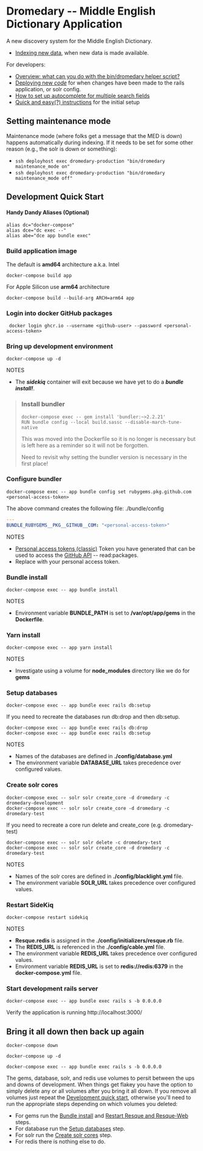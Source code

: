 # Dromedary -- Middle English Dictionary Application

A new discovery system for the Middle English Dictionary.

* [Indexing new data](docs/indexing.md), when new data is made available.

For developers:
* [Overview: what can you do with the bin/dromedary helper script?](docs/dromedary_executable.md)
* [Deploying new _code_](docs/deploying.md) for when changes have been made 
to the rails application, or solr config.
* [How to set up autocomplete for multiple search fields](docs/autocomplete_setup.md)
* [Quick and easy(?) instructions](docs/setting_up_dev_environment_on_unix_or_mac.md) for the initial setup

## Setting maintenance mode

Maintenance mode (where folks get a message that the MED is down) happens 
automatically during indexing. If it needs to be set for some other 
reason (e.g., the solr is down or something):

* `ssh deployhost exec dromedary-production "bin/dromedary maintenance_mode on"`
* `ssh deployhost exec dromedary-production "bin/dromedary maintenance_mode off"`


## Development Quick Start
#### Handy Dandy Aliases (Optional)
```shell
alias dc="docker-compose"
alias dce="dc exec --"
alias abe="dce app bundle exec"
```
### Build application image
The default is **amd64** architecture a.k.a. Intel
```shell
docker-compose build app
```
For Apple Silicon use **arm64** architecture
```shell
docker-compose build --build-arg ARCH=arm64 app
```
### Login into docker GitHub packages
```shell
 docker login ghcr.io --username <github-user> --password <personal-access-token>
```
### Bring up development environment
```shell
docker-compose up -d
```
NOTES
* The ***sidekiq*** container will exit because we have yet to do a ***bundle install!***.
> ### Install bundler
> ```shell
> docker-compose exec -- gem install 'bundler:~>2.2.21'
> RUN bundle config --local build.sassc --disable-march-tune-native
> ```
> This was moved into the Dockerfile so it is no longer is necessary but is left here as a reminder so it will not be forgotten.
>
> Need to revisit why setting the bundler version is necessary in the first place!
### Configure bundler
```shell
docker-compose exec -- app bundle config set rubygems.pkg.github.com <personal-access-token>
```
The above command creates the following file: ./bundle/config
```yaml
---
BUNDLE_RUBYGEMS__PKG__GITHUB__COM: "<personal-access-token>"
```
NOTES
* [Personal access tokens (classic)](https://github.com/settings/tokens) Token you have generated that can be used to access the [GitHub API](https://docs.github.com/en) -- read:packages.
* Replace <personal-access-token> with your personal access token.

### Bundle install
```shell
docker-compose exec -- app bundle install
```
NOTES
* Environment variable **BUNDLE_PATH** is set to **/var/opt/app/gems** in the **Dockerfile**.
### Yarn install
```shell
docker-compose exec -- app yarn install
```
NOTES
* Investigate using a volume for **node_modules** directory like we do for **gems**
### Setup databases
```shell
docker-compose exec -- app bundle exec rails db:setup
```
If you need to recreate the databases run db:drop and then db:setup.
```shell
docker-compose exec -- app bundle exec rails db:drop
docker-compose exec -- app bundle exec rails db:setup
```
NOTES
* Names of the databases are defined in **./config/database.yml**
* The environment variable **DATABASE_URL** takes precedence over configured values.
### Create solr cores
```shell
docker-compose exec -- solr solr create_core -d dromedary -c dromedary-development 
docker-compose exec -- solr solr create_core -d dromedary -c dromedary-test 
```
If you need to recreate a core run delete and create_core (e.g. dromedary-test)
```shell
docker-compose exec -- solr solr delete -c dromedary-test
docker-compose exec -- solr solr create_core -d dromedary -c dromedary-test 
```
NOTES
* Names of the solr cores are defined in **./config/blacklight.yml** file.
* The environment variable **SOLR_URL** takes precedence over configured values.
### Restart SideKiq
```shell
docker-compose restart sidekiq
```
NOTES
* **Resque.redis** is assigned in the **./config/initializers/resque.rb** file.
* The **REDIS_URL** is referenced in the **./config/cable.yml** file.
* The environment variable **REDIS_URL** takes precedence over configured values.
* Environment variable **REDIS_URL** is set to **redis://redis:6379** in the **docker-compose.yml** file.
### Start development rails server
```shell
docker-compose exec -- app bundle exec rails s -b 0.0.0.0
```
Verify the application is running http://localhost:3000/
## Bring it all down then back up again
```shell
docker-compose down
```
```shell
docker-compose up -d
```
```shell
docker-compose exec -- app bundle exec rails s -b 0.0.0.0
```
The gems, database, solr, and redis use volumes to persit between the ups and downs of development.
When things get flakey you have the option to simply delete any or all volumes after you bring it all down.
If you remove all volumes just repeat the [Development quick start](#development-quick-start), otherwise
you'll need to run the appropriate steps depending on which volumes you deleted:
* For gems run the [Bundle install](#bundle-install) and [Restart Resque and Resque-Web](#restart-resque-and-resque-web) steps.
* For database run the [Setup databases](#setup-databases) step.
* For solr run the [Create solr cores](#create-solr-cores) step.
* For redis there is nothing else to do.
